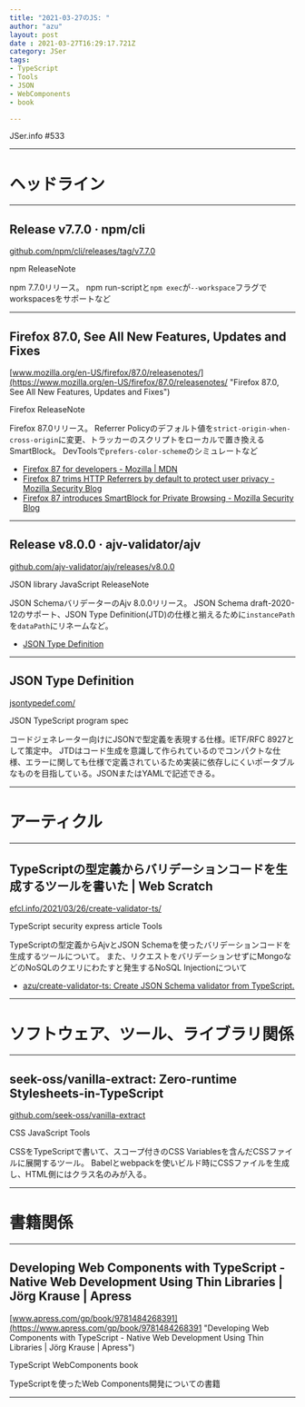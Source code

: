 ```yaml
---
title: "2021-03-27のJS: "
author: "azu"
layout: post
date : 2021-03-27T16:29:17.721Z
category: JSer
tags:
- TypeScript
- Tools
- JSON
- WebComponents
- book

---
```


JSer.info #533

----

<h1 class="site-genre">ヘッドライン</h1>

----

## Release v7.7.0 · npm/cli
[github.com/npm/cli/releases/tag/v7.7.0](https://github.com/npm/cli/releases/tag/v7.7.0 "Release v7.7.0 · npm/cli")
<p class="jser-tags jser-tag-icon"><span class="jser-tag">npm</span> <span class="jser-tag">ReleaseNote</span></p>

npm 7.7.0リリース。
npm run-scriptと`npm exec`が`--workspace`フラグでworkspacesをサポートなど


----

## Firefox 87.0, See All New Features, Updates and Fixes
[www.mozilla.org/en-US/firefox/87.0/releasenotes/](https://www.mozilla.org/en-US/firefox/87.0/releasenotes/ "Firefox 87.0, See All New Features, Updates and Fixes")
<p class="jser-tags jser-tag-icon"><span class="jser-tag">Firefox</span> <span class="jser-tag">ReleaseNote</span></p>

Firefox 87.0リリース。
Referrer Policyのデフォルト値を`strict-origin-when-cross-origin`に変更、トラッカーのスクリプトをローカルで置き換えるSmartBlock。
DevToolsで`prefers-color-scheme`のシミュレートなど

- [Firefox 87 for developers - Mozilla | MDN](https://developer.mozilla.org/en-US/docs/Mozilla/Firefox/Releases/87 "Firefox 87 for developers - Mozilla | MDN")
- [Firefox 87 trims HTTP Referrers by default to protect user privacy - Mozilla Security Blog](https://blog.mozilla.org/security/2021/03/22/firefox-87-trims-http-referrers-by-default-to-protect-user-privacy/ "Firefox 87 trims HTTP Referrers by default to protect user privacy - Mozilla Security Blog")
- [Firefox 87 introduces SmartBlock for Private Browsing - Mozilla Security Blog](https://blog.mozilla.org/security/2021/03/23/introducing-smartblock/ "Firefox 87 introduces SmartBlock for Private Browsing - Mozilla Security Blog")

----

## Release v8.0.0 · ajv-validator/ajv
[github.com/ajv-validator/ajv/releases/v8.0.0](https://github.com/ajv-validator/ajv/releases/v8.0.0 "Release v8.0.0 · ajv-validator/ajv")
<p class="jser-tags jser-tag-icon"><span class="jser-tag">JSON</span> <span class="jser-tag">library</span> <span class="jser-tag">JavaScript</span> <span class="jser-tag">ReleaseNote</span></p>

JSON SchemaバリデーターのAjv 8.0.0リリース。
JSON Schema draft-2020-12のサポート、JSON Type Definition(JTD)の仕様と揃えるために`instancePath`を`dataPath`にリネームなど。

- [JSON Type Definition](https://jsontypedef.com/ "JSON Type Definition")

----

## JSON Type Definition
[jsontypedef.com/](https://jsontypedef.com/ "JSON Type Definition")
<p class="jser-tags jser-tag-icon"><span class="jser-tag">JSON</span> <span class="jser-tag">TypeScript</span> <span class="jser-tag">program</span> <span class="jser-tag">spec</span></p>

コードジェネレーター向けにJSONで型定義を表現する仕様。IETF/RFC 8927として策定中。
JTDはコード生成を意識して作られているのでコンパクトな仕様、エラーに関しても仕様で定義されているため実装に依存しにくいポータブルなものを目指している。JSONまたはYAMLで記述できる。


----
<h1 class="site-genre">アーティクル</h1>

----

## TypeScriptの型定義からバリデーションコードを生成するツールを書いた | Web Scratch
[efcl.info/2021/03/26/create-validator-ts/](https://efcl.info/2021/03/26/create-validator-ts/ "TypeScriptの型定義からバリデーションコードを生成するツールを書いた | Web Scratch")
<p class="jser-tags jser-tag-icon"><span class="jser-tag">TypeScript</span> <span class="jser-tag">security</span> <span class="jser-tag">express</span> <span class="jser-tag">article</span> <span class="jser-tag">Tools</span></p>

TypeScriptの型定義からAjvとJSON Schemaを使ったバリデーションコードを生成するツールについて。
また、リクエストをバリデーションせずにMongoなどのNoSQLのクエリにわたすと発生するNoSQL Injectionについて

- [azu/create-validator-ts: Create JSON Schema validator from TypeScript.](https://github.com/azu/create-validator-ts "azu/create-validator-ts: Create JSON Schema validator from TypeScript.")

----
<h1 class="site-genre">ソフトウェア、ツール、ライブラリ関係</h1>

----

## seek-oss/vanilla-extract: Zero-runtime Stylesheets-in-TypeScript
[github.com/seek-oss/vanilla-extract](https://github.com/seek-oss/vanilla-extract "seek-oss/vanilla-extract: Zero-runtime Stylesheets-in-TypeScript")
<p class="jser-tags jser-tag-icon"><span class="jser-tag">CSS</span> <span class="jser-tag">JavaScript</span> <span class="jser-tag">Tools</span></p>

CSSをTypeScriptで書いて、スコープ付きのCSS Variablesを含んだCSSファイルに展開するツール。
Babelとwebpackを使いビルド時にCSSファイルを生成し、HTML側にはクラス名のみが入る。


----
<h1 class="site-genre">書籍関係</h1>

----

## Developing Web Components with TypeScript - Native Web Development Using Thin Libraries | Jörg Krause | Apress
[www.apress.com/gp/book/9781484268391](https://www.apress.com/gp/book/9781484268391 "Developing Web Components with TypeScript - Native Web Development Using Thin Libraries | Jörg Krause | Apress")
<p class="jser-tags jser-tag-icon"><span class="jser-tag">TypeScript</span> <span class="jser-tag">WebComponents</span> <span class="jser-tag">book</span></p>

TypeScriptを使ったWeb Components開発についての書籍


----
